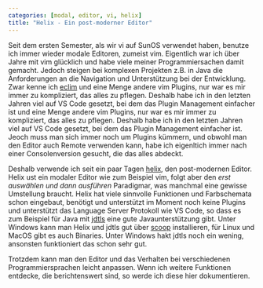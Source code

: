 ```yaml
---
categories: [modal, editor, vi, helix]
title: "Helix - Ein post-moderner Editor"
---
```

Seit dem ersten Semester, als wir vi auf SunOS verwendet haben, benutze ich immer wieder modale Editoren, zumeist vim. Eigentlich war ich über Jahre mit vim glücklich und habe viele meiner Programmiersachen damit gemacht. Jedoch steigen bei komplexen Projekten z.B. in Java die Anforderungen an die Navigation und Unterstützung bei der Entwicklung. Zwar kenne ich [eclim](https://eclim.org/) und eine Menge andere vim Plugins, nur war es mir immer zu kompliziert, das alles zu pflegen. Deshalb habe ich in den letzten Jahren viel auf VS Code gesetzt, bei dem das Plugin Management einfacher ist und eine Menge andere vim Plugins, nur war es mir immer zu kompliziert, das alles zu pflegen. Deshalb habe ich in den letzten Jahren viel auf VS Code gesetzt, bei dem das Plugin Management einfacher ist. Jeoch muss man sich immer noch um Plugins kümmern, und obwohl man den Editor auch Remote verwenden kann, habe ich eigenltich immer nach einer Consolenversion gesucht, die das alles abdeckt.

Deshalb verwende ich seit ein paar Tagen [helix](https://helix-editor.com/), den post-modernen Editor. Helix ust ein modaler Editor wie zum Beispiel vim, folgt aber den *erst auswählen und dann ausführen* Paradigmar, was manchmal eine gewisse Umstellung braucht. Helix hat viele sinnvolle Funktionen und Farbschemata schon eingebaut, benötigt und unterstützt im Moment noch keine Plugins und unterstützt das Language Server Protokoll wie VS Code, so dass es zum Beispiel für Java mit [jdtls](https://github.com/eclipse/eclipse.jdt.ls) eine gute Javaunterstützung gibt. Unter Windows kann man Helix und jdtls gut über [scoop](https://scoop.sh/) installieren, für Linux und MacOS gibt es auch Binaries. Unter Windows hakt jdtls noch ein wening, ansonsten funktioniert das schon sehr gut.

Trotzdem kann man den Editor und das Verhalten bei verschiedenen Programmiersprachen leicht anpassen. Wenn ich weitere Funktionen entdecke, die berichtenswert sind, so werde ich diese hier dokumentieren.
